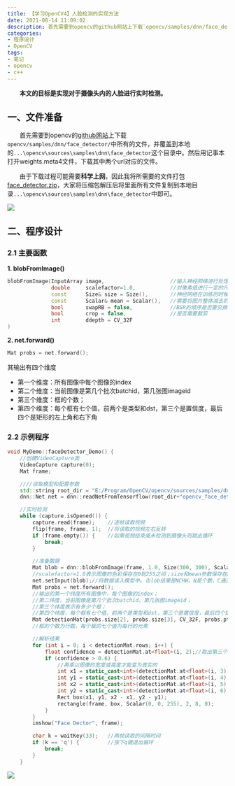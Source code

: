 ```yaml
---
title: 【学习OpenCV4】人脸检测的实现方法
date: 2021-08-14 11:09:02
description: 首先需要到opencv的github网站上下载`opencv/samples/dnn/face_detector/`中所有的文件，并覆盖到本地的目录中。然后用记事本打开weights.meta4文件，下载其中两个url对应的文件。
categories:
- 程序设计
- OpenCV
tags:
- 笔记
- opencv
- c++
---
```


&emsp;&emsp;**本文的目标是实现对于摄像头内的人脸进行实时检测。**

## 一、文件准备
&emsp;&emsp;首先需要到opencv的[github网站](https://github.com/opencv/opencv/tree/master/samples/dnn/face_detector)上下载`opencv/samples/dnn/face_detector/`中所有的文件，并覆盖到本地的`...\opencv\sources\samples\dnn\face_detector`这个目录中。然后用记事本打开weights.meta4文件，下载其中两个url对应的文件。

&emsp;&emsp;由于下载过程可能需要**科学上网**，因此我将所需要的文件打包 [face_detector.zip](https://download.csdn.net/download/weixin_44543463/21068345)，大家将压缩包解压后将里面所有文件复制到本地目录`...\opencv\sources\samples\dnn\face_detector`中即可。



![](https://gitee.com/huffiema/pictures/raw/master/image/202112231922222-opencv-notes15-1.png)



## 二、程序设计
### 2.1 主要函数
**1. blobFromImage()**
```cpp
blobFromImage(InputArray image, 					//输入神经网络进行处理的图片
			  double 	 scalefactor=1.0, 			//对像素值进行一定的尺度缩放
		      const 	 Size& size = Size(),		//神经网络在训练的时候要求输入的图片尺寸
			  const 	 Scalar& mean = Scalar(), 	//需要将图片整体减去的平均值
			  bool		 swapRB = false, 			//BGR的顺序是否要交换，如果为true则为RGB
			  bool 		 crop = false,				//是否需要裁剪
			  int 		 ddepth = CV_32F
)
```

**2. net.forward()**
```cpp
Mat probs = net.forward(); 
```
其输出有四个维度
* 第一个维度：所有图像中每个图像的index
* 第二个维度：当前图像是第几个批次batchid，第几张图imageid
* 第三个维度：框的个数；
* 第四个维度：每个框有七个值，前两个是类型和dst，第三个是置信度，最后四个是矩形的左上角和右下角

### 2.2 示例程序
```cpp
void MyDemo::faceDetector_Demo() {
	//创建VideoCapture类
	VideoCapture capture(0);
	Mat frame;

	////读取模型和配置参数
	std::string root_dir = "E:/Program/OpenCV/opencv/sources/samples/dnn/face_detector/";
	dnn::Net net = dnn::readNetFromTensorflow(root_dir+"opencv_face_detector_uint8.pb", root_dir+"opencv_face_detector.pbtxt");

	//实时检测
	while (capture.isOpened()) {
		capture.read(frame);	//逐帧读取视频
		flip(frame, frame, 1);	//将读取的视频左右反转
		if (frame.empty()) {	//如果视频结束或未检测到摄像头则跳出循环
			break;
		}

		//准备数据
		Mat blob = dnn::blobFromImage(frame, 1.0, Size(300, 300), Scalar(104, 177, 123), false, false);	
		//scalefactor=1.0表示图像的色彩保存在0到255之间；size和mean参数保存在models.yml中。两个false表示不需要rgb的转换也不需要剪切
		net.setInput(blob);//将数据读入模型中。（blob结果是NCHW。N是个数，C通道数，H高度，W宽度）
		Mat probs = net.forward(); 
		//输出的第一个纬度所有图像中，每个图像的index；
		//第二纬度，当前图像是第几个批次batchid，第几张图imageid；
		//第三个纬度表示有多少个框；
		//第四个纬度，每个框有七个值，前两个是类型和dst，第三个是置信度，最后四个是矩形的左上角和右上角
		Mat detectionMat(probs.size[2], probs.size[3], CV_32F, probs.ptr());
		//框的个数为行数，每个框的七个值为每行的元素

		//解析结果
		for (int i = 0; i < detectionMat.rows; i++) {
			float confidence = detectionMat.at<float>(i, 2);//取出第三个值：置信度
			if (confidence > 0.6) {
				//再乘以图像的宽度或高度才能变为真实的
				int x1 = static_cast<int>(detectionMat.at<float>(i, 3) * frame.cols);
				int y1 = static_cast<int>(detectionMat.at<float>(i, 4) * frame.rows);
				int x2 = static_cast<int>(detectionMat.at<float>(i, 5) * frame.cols);
				int y2 = static_cast<int>(detectionMat.at<float>(i, 6) * frame.rows);
				Rect box(x1, y1, x2 - x1, y2 - y1);
				rectangle(frame, box, Scalar(0, 0, 255), 2, 8, 0);
			}
		}
		imshow("Face Dector", frame);

		char k = waitKey(33);	//两帧读取的间隔时间
		if (k == 'q') {			//按下q键退出循环
			break;
		}
	}
```
![](https://gitee.com/huffiema/pictures/raw/master/image/202112231922622-opencv-notes15-2.png)